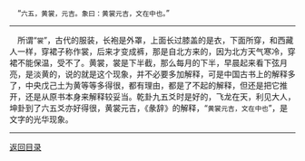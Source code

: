 &emsp;“``六五，黄裳，元吉。象曰：黄裳元吉，文在中也。``”
___
&emsp;所谓“``裳``”，古代的服装，长袍是外罩，上面长过膝盖的是衣，下面所穿，和西藏人一样，穿裙子称作裳，后来才变成裤，那是自北方来的，因为北方天气寒冷，穿裙不能保温，受不了。黄裳，裳是下半截，那么每月的下半，早晨起来看下弦月亮，是淡黄的，说的就是这个现象，并不必要多加解释，可是中国古书上的解释多了，中央戊己土为黄等等多得很，都有理由，都是了不起的解释，但还是把它推开，还是从原书本身来解释较妥当。乾卦九五爻时是好的，飞龙在天，利见大人，坤卦到了六五爻亦好得很，黄裳元吉，《彖辞》的解释，“``黄裳元吉，文在中也``”，是文字的光华现象。
___
[返回目录](../../master/README.md#目录)